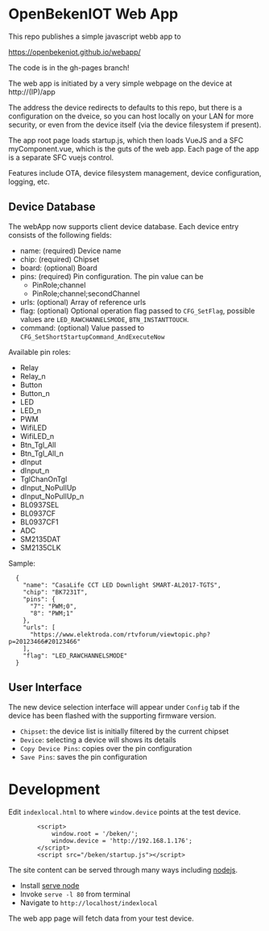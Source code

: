 # OpenBekenIOT Web App

This repo publishes a simple javascript webb app to

https://openbekeniot.github.io/webapp/

The code is in the gh-pages branch!


The web app is initiated by a very simple webpage on the device at http://(IP)/app

The address the device redirects to defaults to this repo, but there is a configuration on the dveice, so you can host locally on your LAN for more security, or even from the device itself (via the device filesystem if present).

The app root page loads startup.js, which then loads VueJS and a SFC myComponent.vue, which is the guts of the web app.  Each page of the app is a separate SFC vuejs control.

Features include OTA, device filesystem management, device configuration, logging, etc.


## Device Database

The webApp now supports client device database. Each device entry consists of the following fields:

* name: (required) Device name
* chip: (required) Chipset
* board: (optional) Board
* pins: (required) Pin configuration. The pin value can be
    * PinRole;channel
    * PinRole;channel;secondChannel
* urls: (optional) Array of reference urls
* flag: (optional) Optional operation flag passed to `CFG_SetFlag`, possible values are `LED_RAWCHANNELSMODE`, `BTN_INSTANTTOUCH`.
* command: (optional) Value passed to `CFG_SetShortStartupCommand_AndExecuteNow`

Available pin roles:
* Relay
* Relay_n
* Button
* Button_n
* LED
* LED_n
* PWM
* WifiLED
* WifiLED_n
* Btn_Tgl_All
* Btn_Tgl_All_n
* dInput
* dInput_n
* TglChanOnTgl
* dInput_NoPullUp
* dInput_NoPullUp_n
* BL0937SEL
* BL0937CF
* BL0937CF1
* ADC
* SM2135DAT
* SM2135CLK

Sample:
```
  {
    "name": "CasaLife CCT LED Downlight SMART-AL2017-TGTS",
    "chip": "BK7231T",
    "pins": {
      "7": "PWM;0",
      "8": "PWM;1"
    },
    "urls": [
      "https://www.elektroda.com/rtvforum/viewtopic.php?p=20123466#20123466"
    ],
    "flag": "LED_RAWCHANNELSMODE"
  }
```

## User Interface
The new device selection interface will appear under `Config` tab if the device has been flashed with the supporting firmware version.

* `Chipset`: the device list is initially filtered by the current chipset
* `Device`: selecting a device will shows its details
* `Copy Device Pins`: copies over the pin configuration
* `Save Pins`: saves the pin configuration


# Development

Edit `indexlocal.html` to where `window.device` points at the test device.
```
        <script>
            window.root = '/beken/';
            window.device = 'http://192.168.1.176';
        </script>
        <script src="/beken/startup.js"></script>
```

The site content can be served through many ways including [nodejs](https://nodejs.org/en/).

* Install [serve node](https://www.npmjs.com/package/serve)
* Invoke `serve -l 80` from terminal
* Navigate to `http://localhost/indexlocal`

The web app page will fetch data from your test device.
